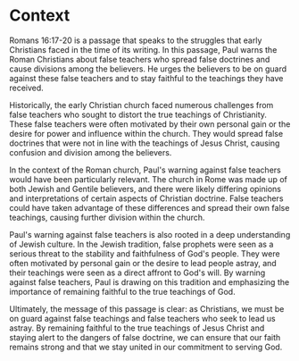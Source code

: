 # Context

Romans 16:17-20 is a passage that speaks to the struggles that early Christians faced in the time of its writing. In this passage, Paul warns the Roman Christians about false teachers who spread false doctrines and cause divisions among the believers. He urges the believers to be on guard against these false teachers and to stay faithful to the teachings they have received.

Historically, the early Christian church faced numerous challenges from false teachers who sought to distort the true teachings of Christianity. These false teachers were often motivated by their own personal gain or the desire for power and influence within the church. They would spread false doctrines that were not in line with the teachings of Jesus Christ, causing confusion and division among the believers.

In the context of the Roman church, Paul's warning against false teachers would have been particularly relevant. The church in Rome was made up of both Jewish and Gentile believers, and there were likely differing opinions and interpretations of certain aspects of Christian doctrine. False teachers could have taken advantage of these differences and spread their own false teachings, causing further division within the church.

Paul's warning against false teachers is also rooted in a deep understanding of Jewish culture. In the Jewish tradition, false prophets were seen as a serious threat to the stability and faithfulness of God's people. They were often motivated by personal gain or the desire to lead people astray, and their teachings were seen as a direct affront to God's will. By warning against false teachers, Paul is drawing on this tradition and emphasizing the importance of remaining faithful to the true teachings of God.

Ultimately, the message of this passage is clear: as Christians, we must be on guard against false teachings and false teachers who seek to lead us astray. By remaining faithful to the true teachings of Jesus Christ and staying alert to the dangers of false doctrine, we can ensure that our faith remains strong and that we stay united in our commitment to serving God.

